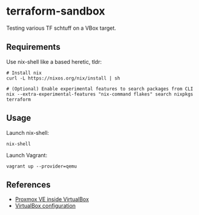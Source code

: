 # terraform-sandbox

Testing various TF schtuff on a VBox target.

## Requirements

Use nix-shell like a based heretic, tldr:
```shell
# Install nix
curl -L https://nixos.org/nix/install | sh

# (Optional) Enable experimental features to search packages from CLI
nix --extra-experimental-features "nix-command flakes" search nixpkgs terraform

```

## Usage

Launch nix-shell:
```shell
nix-shell
```

Launch Vagrant:
```shell
vagrant up --provider=qemu
```

## References

* [Proxmox VE inside VirtualBox](https://pve.proxmox.com/wiki/Proxmox_VE_inside_VirtualBox)
* [VirtualBox configuration](https://developer.hashicorp.com/vagrant/docs/providers/virtualbox/configuration)
